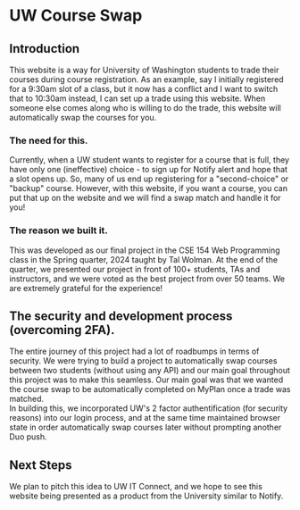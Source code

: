 # UW Course Swap

## Introduction

This website is a way for University of Washington students to trade their courses during course registration. As an example, say I initially registered for a 9:30am slot of a class,
but it now has a conflict and I want to switch that to 10:30am instead, I can set up a trade using this website. When someone else comes along
who is willing to do the trade, this website will automatically swap the courses for you.

### The need for this.

Currently, when a UW student wants to register for a course that is full, they have only one (ineffective) choice - to sign up for Notify alert and hope that a slot opens up. So, many of us end up registering for a "second-choice" or "backup" course. However, with this website, if you want a course, you can put that up on the website and we will find a swap match and handle it for you!

### The reason we built it.

This was developed as our final project in the CSE 154 Web Programming class in the Spring quarter, 2024 taught by Tal Wolman. At the end of the quarter, we presented our project in front of 100+ students, TAs and instructors, and we were voted as the best project from over 50 teams. We are extremely grateful for the experience!

## The security and development process (overcoming 2FA).

The entire journey of this project had a lot of roadbumps in terms of security. We were trying to build a project to automatically swap courses between two students (without using any API)
and our main goal throughout this project was to make this seamless. Our main goal was that we wanted the course swap to be automatically completed on MyPlan once a trade was matched.</br>
In building this, we incorporated UW's 2 factor authentification (for security reasons) into our login process, and at the same time maintained browser state in order automatically swap courses
later without prompting another Duo push.

## Next Steps

We plan to pitch this idea to UW IT Connect, and we hope to see this website being presented as a product from the University similar to Notify.
